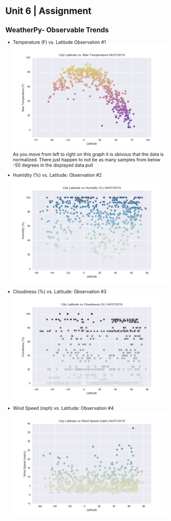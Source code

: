 # Unit 6 | Assignment 
## WeatherPy- Observable Trends



* Temperature (F) vs. Latitude Observation #1 
![Equator](Images/Lat_Temp.png)
As you move from left to right on this graph it is obivous that the data is normalized. There just happen to not be as many samples from below -50 degrees in the displayed data pull



* Humidity (%) vs. Latitude: Observation #2 
![Equator](Images/Lat_Humid.png)



* Cloudiness (%) vs. Latitude: Observation #3
![Equator](Images/Lat_cloud.png)



* Wind Speed (mph) vs. Latitude: Observation #4
![Equator](Images/Lat_windspd.png)



